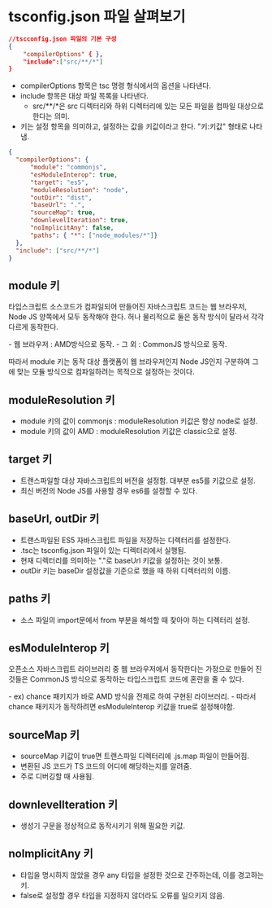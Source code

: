# tsconfig.json 파일 살펴보기

```json
//tscconfig.json 파일의 기본 구성
{
    "compilerOptions" { },
    "include":["src/**/*"]
}
``` 
- compilerOptions 항목은 tsc 명령 형식에서의 옵션을 나타낸다.
- include 항목은 대상 파일 목록을 나타낸다.
    - src/**/*은 src 디렉터리와 하위 디렉터리에 있는 모든 파일을 컴파일 대상으로 한다는 의미.
- 키는 설정 항목을 의미하고, 설정하는 값을 키값이라고 한다. "키:키값" 형태로 나타냄.

```json
{
  "compilerOptions": {
      "module": "commonjs",
      "esModuleInterop": true,
      "target": "es5",
      "moduleResolution": "node",
      "outDir": "dist",
      "baseUrl": ".",
      "sourceMap": true,
      "downlevelIteration": true,
      "noImplicitAny": false,
      "paths": { "*": ["node_modules/*"]}
  },
  "include": ["src/**/*"] 
}
```
## module 키
<p>타입스크립트 소스코드가 컴파일되어 만들어진 자바스크립트 코드는 웹 브라우저, Node JS 양쪽에서 모두 동작해야 한다. 허나 물리적으로 둘은 동작 방식이 달라서 각각 다르게 동작한다.</p>
- 웹 브라우저 : AMD방식으로 동작.
- 그 외 : CommonJS 방식으로 동작.
<p>따라서 module 키는 동작 대상 플랫폼이 웹 브라우저인지 Node JS인지 구분하여 그에 맞는 모듈 방식으로 컴파일하려는 목적으로 설정하는 것이다.</p>

## moduleResolution 키
- module 키의 값이 commonjs : moduleResolution 키값은 항상 node로 설정.
- module 키의 값이 AMD : moduleResolution 키값은 classic으로 설정.

## target 키
- 트랜스파일할 대상 자바스크립트의 버전을 설정함. 대부분 es5를 키값으로 설정.
- 최신 버전의 Node JS를 사용할 경우 es6를 설정할 수 있다.

## baseUrl, outDir 키
- 트랜스파일된 ES5 자바스크립트 파일을 저장하는 디렉터리를 설정한다.
- .tsc는 tsconfig.json 파일이 있는 디렉터리에서 실행됨.
- 현재 디렉터리를 의미하는 "."로 baseUrl 키값을 설정하는 것이 보통.
- outDir 키는 baseDir 설정값을 기준으로 했을 때 하위 디렉터리의 이름.

## paths 키
- 소스 파일의 import문에서 from 부분을 해석할 때 찾아야 하는 디렉터리 설정.

## esModuleInterop 키
<p>오픈소스 자바스크립트 라이브러리 중 웹 브라우저에서 동작한다는 가정으로 만들어 진 것들은 CommonJS 방식으로 동작하는 타입스크립트 코드에 혼란을 줄 수 있다.</p>
- ex) chance 패키지가 바로 AMD 방식을 전제로 하여 구현된 라이브러리.
- 따라서 chance 패키지가 동작하려면 esModuleInterop 키값을 true로 설정해야함.

## sourceMap 키
- sourceMap 키값이 true면 트랜스파일 디렉터리에 .js.map 파일이 만들어짐.
- 변환된 JS 코드가 TS 코드의 어디에 해당하는지를 알려줌.
- 주로 디버깅할 때 사용됨.

## downlevellteration 키
- 생성기 구문을 정상적으로 동작시키기 위해 필요한 키값.

## nolmplicitAny 키
- 타입을 명시하지 않았을 경우 any 타입을 설정한 것으로 간주하는데, 이를 경고하는 키.
- false로 설정할 경우 타입을 지정하지 않더라도 오류를 일으키지 않음.